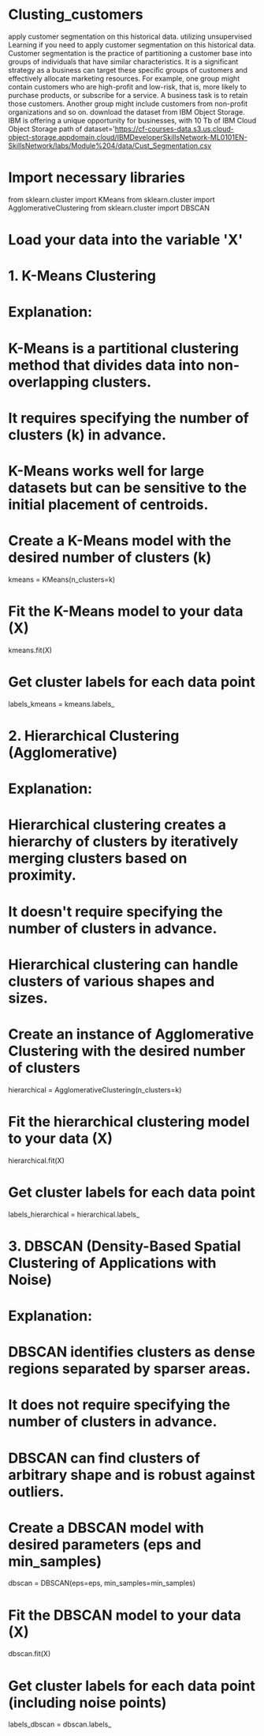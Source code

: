 # Clusting_customers
  apply customer segmentation on this historical data. utilizing unsupervised Learning
if you need to apply customer segmentation on this historical data. Customer segmentation is the practice of partitioning a customer base into groups of individuals that have similar characteristics. It is a significant strategy as a business can target these specific groups of customers and effectively allocate marketing resources. For example, one group might contain customers who are high-profit and low-risk, that is, more likely to purchase products, or subscribe for a service. A business task is to retain those customers. Another group might include customers from non-profit organizations and so on.
download the dataset from IBM Object Storage.  IBM is offering a unique opportunity for businesses, with 10 Tb of IBM Cloud Object Storage
path of dataset='https://cf-courses-data.s3.us.cloud-object-storage.appdomain.cloud/IBMDeveloperSkillsNetwork-ML0101EN-SkillsNetwork/labs/Module%204/data/Cust_Segmentation.csv

# Import necessary libraries
from sklearn.cluster import KMeans
from sklearn.cluster import AgglomerativeClustering
from sklearn.cluster import DBSCAN

# Load your data into the variable 'X'

# 1. K-Means Clustering
# Explanation:
# K-Means is a partitional clustering method that divides data into non-overlapping clusters.
# It requires specifying the number of clusters (k) in advance.
# K-Means works well for large datasets but can be sensitive to the initial placement of centroids.

# Create a K-Means model with the desired number of clusters (k)
kmeans = KMeans(n_clusters=k)

# Fit the K-Means model to your data (X)
kmeans.fit(X)

# Get cluster labels for each data point
labels_kmeans = kmeans.labels_

# 2. Hierarchical Clustering (Agglomerative)
# Explanation:
# Hierarchical clustering creates a hierarchy of clusters by iteratively merging clusters based on proximity.
# It doesn't require specifying the number of clusters in advance.
# Hierarchical clustering can handle clusters of various shapes and sizes.

# Create an instance of Agglomerative Clustering with the desired number of clusters
hierarchical = AgglomerativeClustering(n_clusters=k)

# Fit the hierarchical clustering model to your data (X)
hierarchical.fit(X)

# Get cluster labels for each data point
labels_hierarchical = hierarchical.labels_

# 3. DBSCAN (Density-Based Spatial Clustering of Applications with Noise)
# Explanation:
# DBSCAN identifies clusters as dense regions separated by sparser areas.
# It does not require specifying the number of clusters in advance.
# DBSCAN can find clusters of arbitrary shape and is robust against outliers.

# Create a DBSCAN model with desired parameters (eps and min_samples)
dbscan = DBSCAN(eps=eps, min_samples=min_samples)

# Fit the DBSCAN model to your data (X)
dbscan.fit(X)

# Get cluster labels for each data point (including noise points)
labels_dbscan = dbscan.labels_


